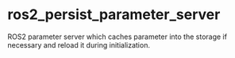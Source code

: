 # ros2_persist_parameter_server
ROS2 parameter server which caches parameter into the storage if necessary and reload it during initialization.
